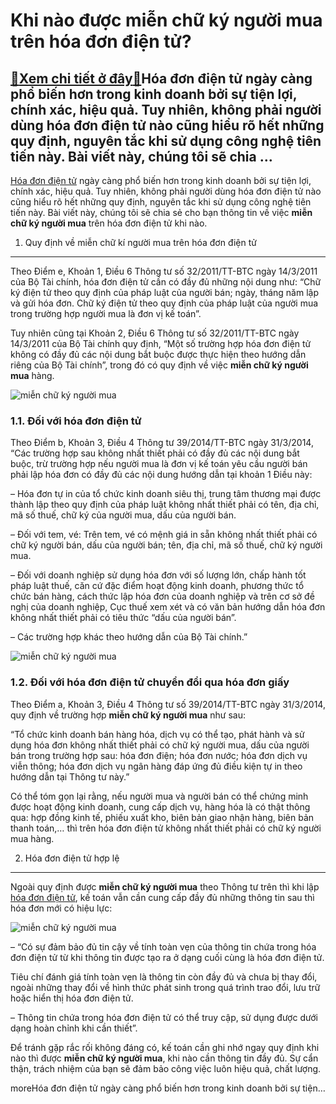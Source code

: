 Khi nào được miễn chữ ký người mua trên hóa đơn điện tử?
========================================================

[:gift:Xem chi tiết ở đây:gift:](https://hddtvn.com/khi-nao-duoc-mien-chu-ky-nguoi-mua-tren-hoa-don-dien-tu/)Hóa đơn điện tử ngày càng phổ biến hơn trong kinh doanh bởi sự tiện lợi, chính xác, hiệu quả. Tuy nhiên, không phải người dùng hóa đơn điện tử nào cũng hiểu rõ hết những quy định, nguyên tắc khi sử dụng công nghệ tiên tiến này. Bài viết này, chúng tôi sẽ chia …
---------------------------------------------------------------------------------------------------------------------------------------------------------------------------------------------------------------------------------------------------------------------

[Hóa đơn điện tử](#) ngày càng phổ biến hơn trong kinh doanh bởi sự tiện lợi, chính xác, hiệu quả. Tuy nhiên, không phải người dùng hóa đơn điện tử nào cũng hiểu rõ hết những quy định, nguyên tắc khi sử dụng công nghệ tiên tiến này. Bài viết này, chúng tôi sẽ chia sẻ cho bạn thông tin về việc **miễn chữ ký người mua** trên hóa đơn điện tử khi nào.


1. Quy định về miễn chữ kí người mua trên hóa đơn điện tử
---------------------------------------------------------


Theo Điểm e, Khoản 1, Điều 6 Thông tư số 32/2011/TT-BTC ngày 14/3/2011 của Bộ Tài chính, hóa đơn điện tử cần có đầy đủ những nội dung như: “Chữ ký điện tử theo quy định của pháp luật của người bán; ngày, tháng năm lập và gửi hóa đơn. Chữ ký điện tử theo quy định của pháp luật của người mua trong trường hợp người mua là đơn vị kế toán”.


Tuy nhiên cũng tại Khoản 2, Điều 6 Thông tư số 32/2011/TT-BTC ngày 14/3/2011 của Bộ Tài chính quy định, “Một số trường hợp hóa đơn điện tử không có đầy đủ các nội dung bắt buộc được thực hiện theo hướng dẫn riêng của Bộ Tài chính”, trong đó có quy định về việc **miễn chữ ký người mua** hàng.


![miễn chữ ký người mua](https://hddtvn.com/wp-content/uploads/2021/01/nhung-luu-y-ve-viec-su-dung-chu-ky-so-trong-hoa-don-dien-tu-doanh-nghiep-can-biet.jpg)


### 1.1. Đối với hóa đơn điện tử


Theo Điểm b, Khoản 3, Điều 4 Thông tư 39/2014/TT-BTC ngày 31/3/2014, “Các trường hợp sau không nhất thiết phải có đầy đủ các nội dung bắt buộc, trừ trường hợp nếu người mua là đơn vị kế toán yêu cầu người bán phải lập hóa đơn có đầy đủ các nội dung hướng dẫn tại khoản 1 Điều này:


– Hóa đơn tự in của tổ chức kinh doanh siêu thị, trung tâm thương mại được thành lập theo quy định của pháp luật không nhất thiết phải có tên, địa chỉ, mã số thuế, chữ ký của người mua, dấu của người bán.


– Đối với tem, vé: Trên tem, vé có mệnh giá in sẵn không nhất thiết phải có chữ ký người bán, dấu của người bán; tên, địa chỉ, mã số thuế, chữ ký người mua.


– Đối với doanh nghiệp sử dụng hóa đơn với số lượng lớn, chấp hành tốt pháp luật thuế, căn cứ đặc điểm hoạt động kinh doanh, phương thức tổ chức bán hàng, cách thức lập hóa đơn của doanh nghiệp và trên cơ sở đề nghị của doanh nghiệp, Cục thuế xem xét và có văn bản hướng dẫn hóa đơn không nhất thiết phải có tiêu thức “dấu của người bán”.


– Các trường hợp khác theo hướng dẫn của Bộ Tài chính.”


![miễn chữ ký người mua](https://hddtvn.com/wp-content/uploads/2021/01/invoice-template-1-compressed-1.jpg)


### 1.2. Đối với hóa đơn điện tử chuyển đổi qua hóa đơn giấy


Theo Điểm a, Khoản 3, Điều 4 Thông tư số 39/2014/TT-BTC ngày 31/3/2014, quy định về trường hợp **miễn chữ ký người mua** như sau:


“Tổ chức kinh doanh bán hàng hóa, dịch vụ có thể tạo, phát hành và sử dụng hóa đơn không nhất thiết phải có chữ ký người mua, dấu của người bán trong trường hợp sau: hóa đơn điện; hóa đơn nước; hóa đơn dịch vụ viễn thông; hóa đơn dịch vụ ngân hàng đáp ứng đủ điều kiện tự in theo hướng dẫn tại Thông tư này.”


Có thể tóm gọn lại rằng, nếu người mua và người bán có thể chứng minh được hoạt động kinh doanh, cung cấp dịch vụ, hàng hóa là có thật thông qua: hợp đồng kinh tế, phiếu xuất kho, biên bản giao nhận hàng, biên bản thanh toán,… thì trên hóa đơn điện tử không nhất thiết phải có chữ ký người mua hàng.


2. Hóa đơn điện tử hợp lệ
-------------------------


Ngoài quy định được **miễn chữ ký người mua** theo Thông tư trên thì khi lập [hóa đơn điện tử](#), kế toán vẫn cần cung cấp đầy đủ những thông tin sau thì hóa đơn mới có hiệu lực:


![miễn chữ ký người mua](https://hddtvn.com/wp-content/uploads/2021/01/tablet.png)


– “Có sự đảm bảo đủ tin cậy về tính toàn vẹn của thông tin chứa trong hóa đơn điện tử từ khi thông tin được tạo ra ở dạng cuối cùng là hóa đơn điện tử.


Tiêu chí đánh giá tính toàn vẹn là thông tin còn đầy đủ và chưa bị thay đổi, ngoài những thay đổi về hình thức phát sinh trong quá trình trao đổi, lưu trữ hoặc hiển thị hóa đơn điện tử.


– Thông tin chứa trong hóa đơn điện tử có thể truy cập, sử dụng được dưới dạng hoàn chỉnh khi cần thiết”.


Để tránh gặp rắc rối không đáng có, kế toán cần ghi nhớ ngay quy định khi nào thì được **miễn chữ ký người mua**, khi nào cần thông tin đầy đủ. Sự cẩn thận, trách nhiệm của bạn sẽ đảm bảo công việc luôn hiệu quả, chất lượng.



moreHóa đơn điện tử ngày càng phổ biến hơn trong kinh doanh bởi sự tiện…

